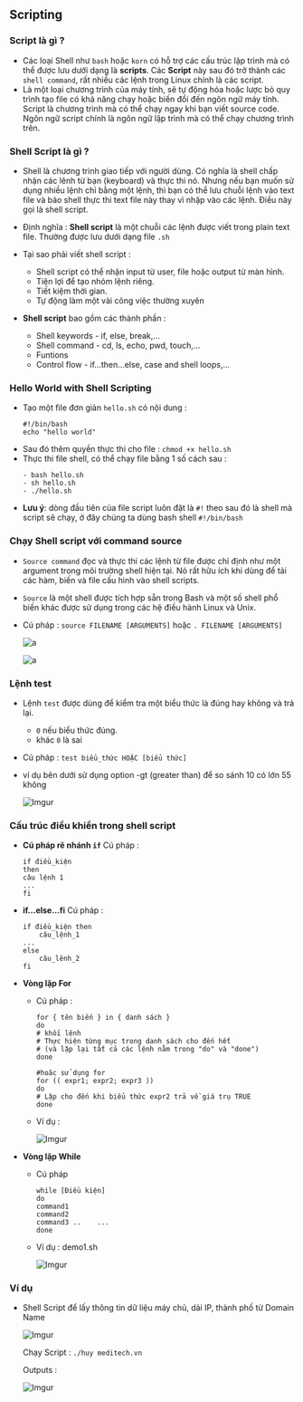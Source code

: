 ﻿## Scripting

### Script là gì ?
- Các loại Shell như `bash` hoặc `korn` có hỗ trợ các cấu trúc lập trình mà có thể được lưu dưới dạng là **scripts**. Các **Script** này sau đó trở thành các `shell command`, rất nhiều các lệnh trong Linux chính là các script.
- Là một loại chương trình của máy tính, sẽ tự động hóa hoặc lược bỏ quy trình tạo file có khả năng chạy hoặc biến đổi đến ngôn ngữ máy tính. Script là chương trình mà có thể chạy ngay khi bạn viết source code. Ngôn ngữ script chính là ngôn ngữ lập trình mà có thể chạy chương trình trên.

### Shell Script là gì ?
- Shell là chương trình giao tiếp với người dùng. Có nghĩa là shell chấp nhận các lênh từ bạn (keyboard) và thực thi nó. Nhưng nếu bạn muốn sử dụng nhiều lệnh chỉ bằng một lệnh, thì bạn có thể lưu chuỗi lệnh vào text file và bảo shell thực thi text file này thay vì nhập vào các lệnh. Điều này gọi là shell script.
- Định nghĩa : **Shell script** là một chuỗi các lệnh được viết trong plain text file. Thường được lưu dưới dạng file `.sh`
- Tại sao phải viết shell script :

	-	Shell script có thể nhận input từ user, file hoặc output từ màn hình.
	-	Tiện lợi để tạo nhóm lệnh riêng.
	-	Tiết kiệm thời gian.
	-	Tự động làm một vài công việc thường xuyên
- **Shell script** bao gồm các thành phần :
	- Shell keywords - if, else, break,...
	- Shell command - cd, ls, echo, pwd, touch,...
	- Funtions
	- Control flow - if...then...else, case and shell loops,...

### Hello World with Shell Scripting
- Tạo một file đơn giản `hello.sh` có nội dung :
	```
	#!/bin/bash
	echo "hello world"
	```
- Sau đó thêm quyền thực thi cho file :
	```chmod +x hello.sh```
- Thực thi file shell, có thể chạy file bằng 1 số cách sau :
	```
	- bash hello.sh
	- sh hello.sh
	- ./hello.sh
	```
- **Lưu ý**: dòng đầu tiên của file script luôn đặt là `#!` theo sau đó là shell mà script sẽ chạy, ở đây chúng ta dùng bash shell `#!/bin/bash`

### Chạy Shell script với command source
- `Source command` đọc và thực thi các lệnh từ file được chỉ định như một argument trong môi trường shell hiện tại. Nó rất hữu ích khi dùng để tải các hàm, biến và file cấu hình vào shell scripts.
- `Source` là một shell được tích hợp sẵn trong Bash và một số shell phổ biến khác được sử dụng trong các hệ điều hành Linux và Unix.
- Cú pháp : `source FILENAME [ARGUMENTS]` hoặc `. FILENAME [ARGUMENTS]`

	![a](https://imgur.com/kvbxsCT.png)

	![a](https://imgur.com/BUs5s8d.png)

### Lệnh test
- Lệnh `test` được dùng để kiểm tra một biểu thức là đúng hay không và trả lại.

	-	`0` nếu biểu thức đúng.
	-	khác `0` là sai
- Cú pháp : `test biểu_thức HOẶC [biểu thức]` 
	
- ví dụ bên dưới sử dụng option -gt (greater than) để so sánh 10 có lớn 55 không

	![Imgur](https://i.imgur.com/rfKALa5.png)

### Cấu trúc điều khiển trong shell script
- **Cú pháp rẽ nhánh `if`**
	Cú pháp :
	```
	if điều_kiện
	then
	câu lệnh 1
	...
	fi
	```
- **if...else...fi**
	Cú pháp :
	```
	if điều_kiện then
		câu_lệnh_1
	...
	else
		câu_lênh_2
	fi
	```
- **Vòng lặp For**
	- Cú pháp :
		```
		for { tên biến } in { danh sách }
		do
		# khối lênh
		# Thực hiện từng mục trong danh sách cho đến hết
		# (và lặp lại tất cả các lệnh nằm trong "do" và "done")
		done
	
		#hoăc sử dụng for
		for (( expr1; expr2; expr3 ))
		do
		# Lặp cho đến khi biểu thức expr2 trả về giá trụ TRUE
		done
		```

	-	Ví dụ :
		
		![Imgur](https://i.imgur.com/HKxea8x.png)

- **Vòng lặp While**
 
	 -	Cú pháp
		 ```
		 while [Điều kiện]
		 do
		 command1
		 command2
		 command3 ..	...
		 done
		 ```

	-	Ví dụ : demo1.sh
	
		![Imgur](https://i.imgur.com/e3NBKsC.png)

### Ví dụ
- Shell Script để lấy thông tin dữ liệu máy chủ, dải IP, thành phố từ Domain Name

	![Imgur](https://i.imgur.com/7QYZUNY.png)

	Chạy Script :
	`./huy meditech.vn`
	
	Outputs :

	![Imgur](https://i.imgur.com/P3C26Hx.png)

